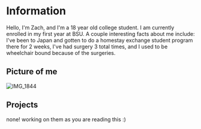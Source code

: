 # Information
Hello, I'm Zach, and I'm a 18 year old college student. I am currently enrolled in my first year at BSU. A couple interesting facts about me include: I've been to Japan and gotten to do a homestay exchange student program there for 2 weeks, I've had surgery 3 total times, and I used to be wheelchair bound because of the surgeries.

## Picture of me
![IMG_1844](https://github.com/user-attachments/assets/52199f7a-220f-462a-8c01-279840956b53)

## Projects
none! working on them as you are reading this :)

